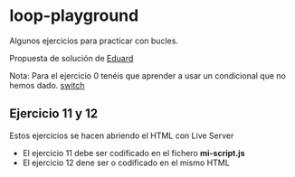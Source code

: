 # loop-playground

Algunos ejercicios para practicar con bucles.

Propuesta de solución de [Eduard](https://github.com/GoatBass/loop-playground)

Nota: Para el ejercicio 0 tenéis que aprender a usar un condicional que no hemos dado. [switch](https://www.w3schools.com/js/js_switch.asp)

## Ejercicio 11 y 12

Estos ejercicios se hacen abriendo el HTML con Live Server

- El ejercicio 11 debe ser codificado en el fichero **mi-script.js**
- El ejercicio 12 dene ser o codificado en el mismo HTML
